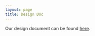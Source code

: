 ```yaml
---
layout: page
title: Design Doc
---
```


Our design document can be found [here](https://docs.google.com/document/d/1dMbpSAkEhLzIYXVIa9bliHrt7iSTZkoTmGvxNBJga0A/edit).

